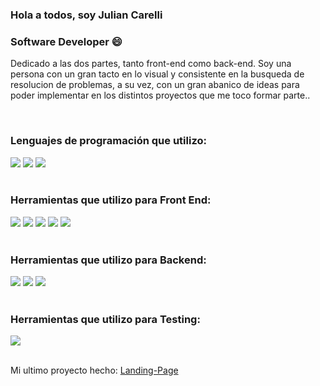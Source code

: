 ### Hola a todos, soy Julian Carelli
### Software Developer 😄

<p>Dedicado a las dos partes, tanto front-end como back-end. Soy una persona con un gran tacto en lo visual y consistente en la busqueda de resolucion de problemas, a su vez, con un gran abanico de ideas para poder implementar en los distintos proyectos que me toco formar parte..</p>

</br>

### Lenguajes de programación que utilizo:
<div>
  <img src="https://icon-icons.com/icons2/2108/PNG/32/javascript_icon_130900.png">
  <img src="https://cdn.icon-icons.com/icons2/2415/PNG/32/typescript_original_logo_icon_146317.png">
  <img src="https://cdn.icon-icons.com/icons2/2107/PNG/32/file_type_php_icon_130266.png">
</div>
</br>

### Herramientas que utilizo para Front End:
  <div>
    <img src="https://icon-icons.com/icons2/2415/PNG/32/react_original_logo_icon_146374.png">
    <img src="https://icon-icons.com/icons2/2415/PNG/32/bootstrap_plain_logo_icon_146619.png">
    <img src="https://icon-icons.com/icons2/2107/PNG/32/file_type_sass_icon_130182.png">
    <img src="https://icon-icons.com/icons2/2415/PNG/32/redux_original_logo_icon_146365.png">
    <img src="https://cdn.icon-icons.com/icons2/2699/PNG/32/js_webpack_logo_icon_167796.png">
  </div>

</br>

### Herramientas que utilizo para Backend:
  <div>
    <img src="https://cdn.icon-icons.com/icons2/2415/PNG/32/mysql_original_wordmark_logo_icon_146417.png">
    <img src="https://cdn.icon-icons.com/icons2/273/PNG/32/icon_sql_256_30046.png">
    <img src="https://cdn.icon-icons.com/icons2/2667/PNG/32/folder_express_icon_161294.png">
  </div>

</br>

### Herramientas que utilizo para Testing:
  <div>
    <img src="https://icon-icons.com/icons2/2107/PNG/32/file_type_jest_snapshot_icon_130513.png">
  </div>

</br>

Mi ultimo proyecto hecho: <a target="_blank" href="https://julian-carelli.github.io/Landing-Page/">Landing-Page</a>

